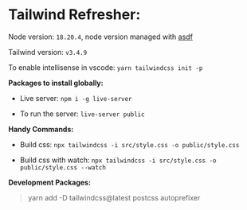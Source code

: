 # Tailwind Refresher:

Node version: ``18.20.4``, node version managed with [asdf](https://asdf-vm.com/manage/commands.html)


Tailwind version: ``v3.4.9``

To enable intellisense in vscode: ``yarn tailwindcss init -p``

**Packages to install globally:**

- Live server: ``npm i -g live-server``

- To run the server: ``live-server public`` 


**Handy Commands:**

- Build css: ``npx tailwindcss -i src/style.css -o public/style.css``

- Build css with watch: ``npx tailwindcss -i src/style.css -o public/style.css --watch``


**Development Packages:**

> yarn add -D tailwindcss@latest postcss autoprefixer
